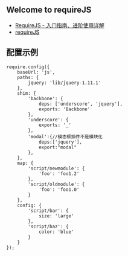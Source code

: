 ## Welcome to requireJS

- [RequireJS - 入门指南、进阶使用详解](http://www.hangge.com/blog/cache/detail_1702.html)
- [requireJS](http://requirejs.org/)


## 配置示例
```
require.config({
    baseUrl: 'js',
    paths: {
        jquery: 'lib/jquery-1.11.1'
    },
    shim: {
        'backbone': {
            deps: ['underscore', 'jquery'],
            exports: 'Backbone'
        },
        'underscore': {
            exports: '_'
        },
        'modal':{//模态框插件不是模块化
            deps:['jquery'],
            export:"modal"
        },
    },
    map: {
        'script/newmodule': {
            'foo': 'foo1.2'
        },
        'script/oldmodule': {
            'foo': 'foo1.0'
        }
    },
    config: {
        'script/bar': {
            size: 'large'
        },
        'script/baz': {
            color: 'blue'
        }
    }
});
```